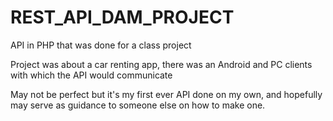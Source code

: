 # REST_API_DAM_PROJECT
API in PHP that was done for a class project

Project was about a car renting app, there was an Android and PC clients with which the API would communicate


May not be perfect but it's my first ever API done on my own, and hopefully may serve as guidance to someone else on how to make one.
